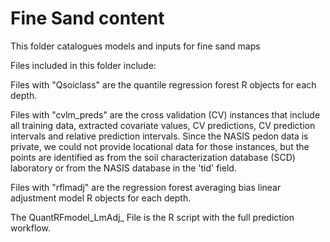 # Fine Sand content

This folder catalogues models and inputs for fine sand maps

Files included in this folder include:

Files with "Qsoiclass" are the quantile regression forest R objects for each depth.

Files with "cvlm_preds" are the cross validation (CV) instances that include all training data, extracted covariate values, CV predictions, CV prediction intervals and relative prediction intervals. Since the NASIS pedon data is private, we could not provide locational data for those instances, but the points are identified as from the soil characterization database (SCD) laboratory or from the NASIS database in the 'tid' field.

Files with "rflmadj" are the regression forest averaging bias linear adjustment model R objects for each depth.

The QuantRFmodel_LmAdj_ File is the R script with the full prediction workflow.
